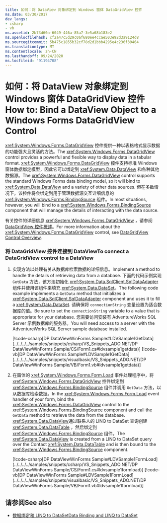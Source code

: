 ```yaml
---
title: 如何：将 DataView 对象绑定到 Windows 窗体 DataGridView 控件
ms.date: 03/30/2017
dev_langs:
- csharp
- vb
ms.assetid: 2b73d60a-6049-446a-85a7-3e5a68b183e2
ms.openlocfilehash: cf2a47c5d29c0af680ee4ccae503e92d3a9124d8
ms.sourcegitcommit: 5b475c1855b32cf78d2d1bbb4295e4c236f39464
ms.translationtype: MT
ms.contentlocale: zh-CN
ms.lasthandoff: 09/24/2020
ms.locfileid: "91194708"
---
```

# <a name="how-to-bind-a-dataview-object-to-a-windows-forms-datagridview-control"></a><span data-ttu-id="c1821-102">如何：将 DataView 对象绑定到 Windows 窗体 DataGridView 控件</span><span class="sxs-lookup"><span data-stu-id="c1821-102">How to: Bind a DataView Object to a Windows Forms DataGridView Control</span></span>

<span data-ttu-id="c1821-103"><xref:System.Windows.Forms.DataGridView> 控件提供一种以表格格式显示数据的功能强大且灵活的方法。</span><span class="sxs-lookup"><span data-stu-id="c1821-103">The <xref:System.Windows.Forms.DataGridView> control provides a powerful and flexible way to display data in a tabular format.</span></span> <span data-ttu-id="c1821-104"><xref:System.Windows.Forms.DataGridView> 控件支持标准 Windows 窗体数据绑定模型，因此它可以绑定到 <xref:System.Data.DataView> 和各种其他数据源。</span><span class="sxs-lookup"><span data-stu-id="c1821-104">The <xref:System.Windows.Forms.DataGridView> control supports the standard Windows Forms data binding model, so it will bind to <xref:System.Data.DataView> and a variety of other data sources.</span></span> <span data-ttu-id="c1821-105">但在多数情况下，该控件将会绑定到用于管理数据源交互详细信息的 <xref:System.Windows.Forms.BindingSource> 组件。</span><span class="sxs-lookup"><span data-stu-id="c1821-105">In most situations, however, you will bind to a <xref:System.Windows.Forms.BindingSource> component that will manage the details of interacting with the data source.</span></span>  
  
 <span data-ttu-id="c1821-106">有关控件的详细信息 <xref:System.Windows.Forms.DataGridView> ，请参阅 [DataGridView 控件概述](/dotnet/desktop/winforms/controls/datagridview-control-overview-windows-forms)。</span><span class="sxs-lookup"><span data-stu-id="c1821-106">For more information about the <xref:System.Windows.Forms.DataGridView> control, see [DataGridView Control Overview](/dotnet/desktop/winforms/controls/datagridview-control-overview-windows-forms).</span></span>  
  
### <a name="to-connect-a-datagridview-control-to-a-dataview"></a><span data-ttu-id="c1821-107">将 DataGridView 控件连接到 DataView</span><span class="sxs-lookup"><span data-stu-id="c1821-107">To connect a DataGridView control to a DataView</span></span>  
  
1. <span data-ttu-id="c1821-108">实现方法以处理有关从数据库检索数据的详细信息。</span><span class="sxs-lookup"><span data-stu-id="c1821-108">Implement a method to handle the details of retrieving data from a database.</span></span> <span data-ttu-id="c1821-109">下面的代码示例实现 `GetData` 方法，该方法初始化 <xref:System.Data.SqlClient.SqlDataAdapter> 组件并使用该组件来填充 <xref:System.Data.DataSet>。</span><span class="sxs-lookup"><span data-stu-id="c1821-109">The following code example implements a `GetData` method that initializes a <xref:System.Data.SqlClient.SqlDataAdapter> component and uses it to fill a <xref:System.Data.DataSet>.</span></span> <span data-ttu-id="c1821-110">请确保将 `connectionString` 变量设置为适合数据库的值。</span><span class="sxs-lookup"><span data-stu-id="c1821-110">Be sure to set the `connectionString` variable to a value that is appropriate for your database.</span></span> <span data-ttu-id="c1821-111">您需要访问安装有 AdventureWorks SQL Server 示例数据库的服务器。</span><span class="sxs-lookup"><span data-stu-id="c1821-111">You will need access to a server with the AdventureWorks SQL Server sample database installed.</span></span>  
  
     [!code-csharp[DP DataViewWinForms Sample#LDVSample1GetData](../../../../samples/snippets/csharp/VS_Snippets_ADO.NET/DP DataViewWinForms Sample/CS/Form1.cs#ldvsample1getdata)]
     [!code-vb[DP DataViewWinForms Sample#LDVSample1GetData](../../../../samples/snippets/visualbasic/VS_Snippets_ADO.NET/DP DataViewWinForms Sample/VB/Form1.vb#ldvsample1getdata)]  
  
2. <span data-ttu-id="c1821-112">在窗体的 <xref:System.Windows.Forms.Form.Load> 事件处理程序中，将 <xref:System.Windows.Forms.DataGridView> 控件绑定到 <xref:System.Windows.Forms.BindingSource> 组件并调用 `GetData` 方法，以从数据库检索数据。</span><span class="sxs-lookup"><span data-stu-id="c1821-112">In the <xref:System.Windows.Forms.Form.Load> event handler of your form, bind the <xref:System.Windows.Forms.DataGridView> control to the <xref:System.Windows.Forms.BindingSource> component and call the `GetData` method to retrieve the data from the database.</span></span> <span data-ttu-id="c1821-113"><xref:System.Data.DataView>通过联系人的 LINQ to DataSet 查询创建 <xref:System.Data.DataTable> ，然后绑定到 <xref:System.Windows.Forms.BindingSource> 组件。</span><span class="sxs-lookup"><span data-stu-id="c1821-113">The <xref:System.Data.DataView> is created from a LINQ to DataSet query over the Contact <xref:System.Data.DataTable> and is then bound to the <xref:System.Windows.Forms.BindingSource> component.</span></span>  
  
     [!code-csharp[DP DataViewWinForms Sample#LDVSample1FormLoad](../../../../samples/snippets/csharp/VS_Snippets_ADO.NET/DP DataViewWinForms Sample/CS/Form1.cs#ldvsample1formload)]
     [!code-vb[DP DataViewWinForms Sample#LDVSample1FormLoad](../../../../samples/snippets/visualbasic/VS_Snippets_ADO.NET/DP DataViewWinForms Sample/VB/Form1.vb#ldvsample1formload)]  
  
## <a name="see-also"></a><span data-ttu-id="c1821-114">请参阅</span><span class="sxs-lookup"><span data-stu-id="c1821-114">See also</span></span>

- [<span data-ttu-id="c1821-115">数据绑定和 LINQ to DataSet</span><span class="sxs-lookup"><span data-stu-id="c1821-115">Data Binding and LINQ to DataSet</span></span>](data-binding-and-linq-to-dataset.md)
